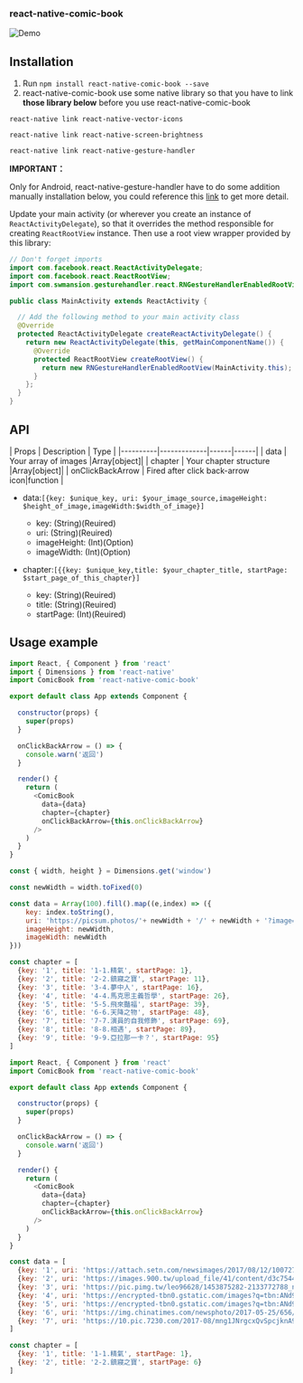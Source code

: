 ### react-native-comic-book
![Demo](https://photos.google.com/share/AF1QipOoiSlqVNNzjTSTLKQ-Za2kVLGapkA9LACcmqmLzAgN7_JREJzlr8vztQfOq37RMQ/photo/AF1QipNYfTMeiW1EAK6gZXqD1XC3fv909CgB05HfIp-q?key=ZVRzRFVBSHpEYzFkZUw0N0R6RWlXQnpxMEFDUTRn)

## Installation
1. Run `npm install react-native-comic-book --save`
2. react-native-comic-book use some native library so that you have to link **those library below** before you use react-native-comic-book

`react-native link react-native-vector-icons`

`react-native link react-native-screen-brightness`

`react-native link react-native-gesture-handler`

**IMPORTANT：**

Only for Android, react-native-gesture-handler have to do some addition manually installation below, you could reference this [link](https://github.com/kmagiera/react-native-gesture-handler) to get more detail.

Update your main activity (or wherever you create an instance of `ReactActivityDelegate`), so that it overrides the method responsible for creating `ReactRootView` instance. Then use a root view wrapper provided by this library:
```java
// Don't forget imports
import com.facebook.react.ReactActivityDelegate;
import com.facebook.react.ReactRootView;
import com.swmansion.gesturehandler.react.RNGestureHandlerEnabledRootView;

public class MainActivity extends ReactActivity {

  // Add the following method to your main activity class
  @Override
  protected ReactActivityDelegate createReactActivityDelegate() {
    return new ReactActivityDelegate(this, getMainComponentName()) {
      @Override
      protected ReactRootView createRootView() {
        return new RNGestureHandlerEnabledRootView(MainActivity.this);
      }
    };
  }
}
```
## API

| Props   |      Description      |  Type |
|----------|-------------|------|------|
| data | Your array of images |Array[object]|
| chapter | Your chapter structure |Array[object]|
| onClickBackArrow | Fired after click back-arrow icon|function |

- data:`[{key: $unique_key, uri: $your_image_source,imageHeight: $height_of_image,imageWidth:$width_of_image}]`
	- key: (String)(Reuired)
	- uri: (String)(Reuired)
	- imageHeight: (Int)(Option)
	- imageWidth: (Int)(Option)

- chapter:`[{{key: $unique_key,title: $your_chapter_title, startPage: $start_page_of_this_chapter}]`
	- key: (String)(Reuired)
	- title: (String)(Reuired)
	- startPage: (Int)(Reuired)
	 
## Usage example

```Javascript
import React, { Component } from 'react'
import { Dimensions } from 'react-native'
import ComicBook from 'react-native-comic-book'

export default class App extends Component {

  constructor(props) {
    super(props)
  }

  onClickBackArrow = () => {
    console.warn('返回')
  }

  render() {
    return (
      <ComicBook
        data={data}
        chapter={chapter}
        onClickBackArrow={this.onClickBackArrow}
      />
    )
  }
}

const { width, height } = Dimensions.get('window')

const newWidth = width.toFixed(0)

const data = Array(100).fill().map((e,index) => ({ 
	key: index.toString(),
	uri: 'https://picsum.photos/'+ newWidth + '/' + newWidth + '?image=' + index,
	imageHeight: newWidth,
	imageWidth: newWidth
}))

const chapter = [
  {key: '1', title: '1-1.精氣', startPage: 1},
  {key: '2', title: '2-2.鎮寢之寶', startPage: 11},
  {key: '3', title: '3-4.夢中人', startPage: 16},
  {key: '4', title: '4-4.馬克思主義哲學', startPage: 26},
  {key: '5', title: '5-5.飛來豔福', startPage: 39},
  {key: '6', title: '6-6.天降之物', startPage: 48},
  {key: '7', title: '7-7.演員的自我修飾', startPage: 69},
  {key: '8', title: '8-8.相遇', startPage: 89},
  {key: '9', title: '9-9.亞拉那一卡？', startPage: 95}
]
```

```javascript
import React, { Component } from 'react'
import ComicBook from 'react-native-comic-book'

export default class App extends Component {

  constructor(props) {
    super(props)
  }

  onClickBackArrow = () => {
    console.warn('返回')
  }

  render() {
    return (
      <ComicBook
        data={data}
        chapter={chapter}
        onClickBackArrow={this.onClickBackArrow}
      />
    )
  }
}

const data = [
  {key: '1', uri: 'https://attach.setn.com/newsimages/2017/08/12/1007275-XXL.jpg'},
  {key: '2', uri: 'https://images.900.tw/upload_file/41/content/d3c75448-590a-564b-7a69-48efdd127efc.png'},
  {key: '3', uri: 'https://pic.pimg.tw/leo96628/1453875282-2133772788_n.jpg?v=1453875697'},
  {key: '4', uri: 'https://encrypted-tbn0.gstatic.com/images?q=tbn:ANd9GcQCuHPWyQMdppcxHtB4t-1sfjjcaxsFZ83jrgrHeCieuAy16PFDjA'},
  {key: '5', uri: 'https://encrypted-tbn0.gstatic.com/images?q=tbn:ANd9GcSFOCawkKUoECSPBmrdaUQkSzcAyzAtTtqrip5OPO6xfNGYYBEb'},
  {key: '6', uri: 'https://img.chinatimes.com/newsphoto/2017-05-25/656/a19a00_p_02_02.jpg'},
  {key: '7', uri: 'https://10.pic.7230.com/2017-08/mng1JNrgcxQvSpcjknA9HAOPL2sypbTHwfhk9vYR.jpeg'}
]

const chapter = [
  {key: '1', title: '1-1.精氣', startPage: 1},
  {key: '2', title: '2-2.鎮寢之寶', startPage: 6}
]
```